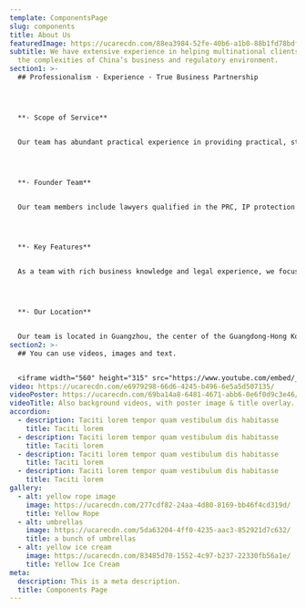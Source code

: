 ```yaml
---
template: ComponentsPage
slug: components
title: About Us
featuredImage: https://ucarecdn.com/88ea3984-52fe-40b6-a1b0-88b1fd78bdf3/
subtitle: We have extensive experience in helping multinational clients navigate
  the complexities of China’s business and regulatory environment.
section1: >-
  ## Professionalism · Experience · True Business Partnership




  **· Scope of Service**


  Our team has abundant practical experience in providing practical, strategic and cost-effective solutions to clients across China, especially in South China. The scope of our legal services covers international trade, corporate & investment (e.g. commercial contracts & outsourcing, foreign direct investment, general legal counsel services), mergers & acquisitions, labor & employment, intellectual property, compliance, and litigation & dispute resolution.  




  **· Founder Team**


  Our team members include lawyers qualified in the PRC, IP protection team (including patent agents) and international trade team with experience regarding cross-border e-commerce business, purchase sourcing service.  The team members have all graduated from the top universities, both domestically and overseas.




  **· Key Features** 


  As a team with rich business knowledge and legal experience, we focus on a solution-centric mindset in order to achieve the business and legal needs of our clients. Our team assign appropriate members for our clients, which enables us to offer a one-stop legal service for all foreign clients. 




  **· Our Location** 


  Our team is located in Guangzhou, the center of the Guangdong-Hong Kong-Macao Greater Bay Area.  Our service covers Shenzhen, Foshan, Dongguan, Zhuhai, Zhongshan, Huizhou, Jiangmen, Zhaoqing, Hong Kong and Macau.  We have also established close relationships with many other preeminent local law firms.  If you require legal services in other parts of China, such as Shanghai or Beijing, we will be able to assist through such relationships all around China.
section2: >-
  ## You can use videos, images and text.


  <iframe width="560" height="315" src="https://www.youtube.com/embed/_m2CHvfVK5I" frameborder="0" allow="accelerometer; autoplay; clipboard-write; encrypted-media; gyroscope; picture-in-picture" allowfullscreen></iframe>
video: https://ucarecdn.com/e6979298-66d6-4245-b496-6e5a5d507135/
videoPoster: https://ucarecdn.com/69ba14a8-6481-4671-abb6-0e6f0d9c3e46/
videoTitle: Also background videos, with poster image & title overlay.
accordion:
  - description: Taciti lorem tempor quam vestibulum dis habitasse
    title: Taciti lorem
  - description: Taciti lorem tempor quam vestibulum dis habitasse
    title: Taciti lorem
  - description: Taciti lorem tempor quam vestibulum dis habitasse
    title: Taciti lorem
  - description: Taciti lorem tempor quam vestibulum dis habitasse
    title: Taciti lorem
gallery:
  - alt: yellow rope image
    image: https://ucarecdn.com/277cdf82-24aa-4d80-8169-bb46f4cd319d/
    title: Yellow Rope
  - alt: umbrellas
    image: https://ucarecdn.com/5da63204-4ff0-4235-aac3-852921d7c632/
    title: a bunch of umbrellas
  - alt: yellow ice cream
    image: https://ucarecdn.com/83485d70-1552-4c97-b237-22330fb56a1e/
    title: Yellow Ice Cream
meta:
  description: This is a meta description.
  title: Components Page
---
```

